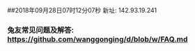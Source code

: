 ##2018年09月28日07时12分07秒 新址: 142.93.19.241
### 兔友常见问题及解答: https://github.com/wanggonging/d/blob/w/FAQ.md
